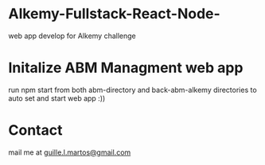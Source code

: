 # Alkemy-Fullstack-React-Node-
web app develop for Alkemy challenge

# Initalize ABM Managment web app
run npm start from both abm-directory and back-abm-alkemy directories to auto set and start web app :))

# Contact
mail me at guille.l.martos@gmail.com 

